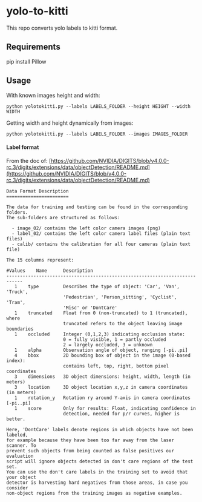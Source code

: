 # yolo-to-kitti
This repo converts yolo labels to kitti format.

## Requirements 
pip install Pillow

## Usage 
With known images height and width:

  ```python yolotokitti.py --labels LABELS_FOLDER --height HEIGHT --width WIDTH```

Getting width and height dynamically from images:

  ```python yolotokitti.py --labels LABELS_FOLDER --images IMAGES_FOLDER```

#### Label format

From the doc of: [https://github.com/NVIDIA/DIGITS/blob/v4.0.0-rc.3/digits/extensions/data/objectDetection/README.md](https://github.com/NVIDIA/DIGITS/blob/v4.0.0-rc.3/digits/extensions/data/objectDetection/README.md)

```
Data Format Description
=======================

The data for training and testing can be found in the corresponding folders.
The sub-folders are structured as follows:

  - image_02/ contains the left color camera images (png)
  - label_02/ contains the left color camera label files (plain text files)
  - calib/ contains the calibration for all four cameras (plain text file)

The 15 columns represent:

#Values    Name      Description
----------------------------------------------------------------------------
   1    type         Describes the type of object: 'Car', 'Van', 'Truck',
                     'Pedestrian', 'Person_sitting', 'Cyclist', 'Tram',
                     'Misc' or 'DontCare'
   1    truncated    Float from 0 (non-truncated) to 1 (truncated), where
                     truncated refers to the object leaving image boundaries
   1    occluded     Integer (0,1,2,3) indicating occlusion state:
                     0 = fully visible, 1 = partly occluded
                     2 = largely occluded, 3 = unknown
   1    alpha        Observation angle of object, ranging [-pi..pi]
   4    bbox         2D bounding box of object in the image (0-based index):
                     contains left, top, right, bottom pixel coordinates
   3    dimensions   3D object dimensions: height, width, length (in meters)
   3    location     3D object location x,y,z in camera coordinates (in meters)
   1    rotation_y   Rotation ry around Y-axis in camera coordinates [-pi..pi]
   1    score        Only for results: Float, indicating confidence in
                     detection, needed for p/r curves, higher is better.

Here, 'DontCare' labels denote regions in which objects have not been labeled,
for example because they have been too far away from the laser scanner. To
prevent such objects from being counted as false positives our evaluation
script will ignore objects detected in don't care regions of the test set.
You can use the don't care labels in the training set to avoid that your object
detector is harvesting hard negatives from those areas, in case you consider
non-object regions from the training images as negative examples.
```
